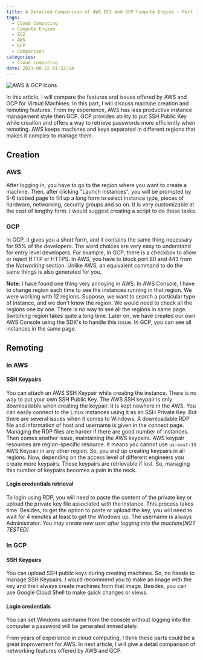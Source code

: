 ```yaml
---
title: A Detailed Comparison of AWS EC2 and GCP Compute Engine - Part 1
tags: 
  - Cloud Computing
  - Compute Engine
  - EC2
  - AWS
  - GCP
  - Comparison
categories:
  - Cloud computing
date: 2021-08-22 01:52:14
---
```

![AWS & GCP Icons](http://blog.robin.engineer/2021/08/A-Brief-Comparison-Of-AWS-EC2-and-GCP-Compute-Engine/AWS-vs-GCP.svg)

In this article, I will compare the features and issues offered by AWS and GCP for Virtual Machines. In this part, I will discuss machine creation and remoting features. From my experience, AWS has less productive instance management style then GCP. GCP provides ability to put SSH Public Key while creation and offers a way to retrieve passwords more efficiently when remoting. AWS keeps machines and keys separated in different regions that makes it complex to manage them.
<!--more-->
## Creation
### AWS
After logging in, you have to go to the region where you want to create a machine. Then, after clicking "Launch instances", you will be prompted by 5-6 tabbed page to fill up a long form to select instance type, pieces of hardware, networking, security groups and so on. It is very customizable at the cost of lengthy form. I would suggest creating a script to do these tasks.
### GCP
In GCP, it gives you a short form, and it contains the same thing necessary for 95% of the developers. The word choices are very easy to understand for entry level developers.
For example, In GCP, there is a checkbox to allow or reject HTTP or HTTPS. In AWS, you have to block port 80 and 443 from the *Networking* section. Unlike AWS, an equivalent command to do the same things is also generated for you.

**Note:** I have found one thing very annoying in AWS. In AWS Console, I have to change region each time to see the instances running in that region. We were working with 12 regions. Suppose, we want to search a particular type of instance, and we don't know the region. We would need to check all the regions one by one. There is no way to see all the regions in same page. Switching region takes quite a long time. Later on, we have created our own AWS Console using the SDK's to handle this issue.
In GCP, you can see all instances in the same page.

## Remoting
### In AWS

#### SSH Keypairs
You can attach an AWS SSH Keypair while creating the instance. There is no way to put your own SSH Public Key. The AWS SSH keypair is only downloadable when creating the keypair. It is kept nowhere in the AWS. You can easily connect to the Linux instances using it as an SSH Private Key. But there are several issues when it comes to Windows. A downloadable RDP file and information of host and username is given in the connect page. Managing the RDP files are harder if there are good number of instances. Then comes another issue, maintaining the AWS keypairs. AWS keypair resources are region-specific resource. It means you cannot use `us-east-1`s AWS Keypair in any other region. So, you end up creating keypairs in all regions. Now, depending on the access level of different engineers you create more keypairs. These keypairs are retrievable if lost. So, managing this number of keypairs becomes a pain in the neck.

#### Login credentials retrieval
To login using RDP, you will need to paste the content of the private key or upload the private key file associated with the instance. This process takes time. Besides, to get the option to paste or upload the key, you will need to wait for 4 minutes at least to get the Windows up. The username is always Administrator. *You may create new user after logging into the machine[NOT TESTED]*

### In GCP
#### SSH Keypairs
You can upload SSH public keys during creating machines. So, no hassle to manage SSH Keypairs. I would recommend you to make an image with the key and then always create machines from that image. Besides, you can use Google Cloud Shell to make quick changes or views.

#### Login credentials
You can set Windows username from the console without logging into the computer a password will be generated immediately.

From years of experience in cloud computing, I think these parts could be a great improvement for AWS. In next article, I will give a detail comparison of networking features offered by AWS and GCP.
